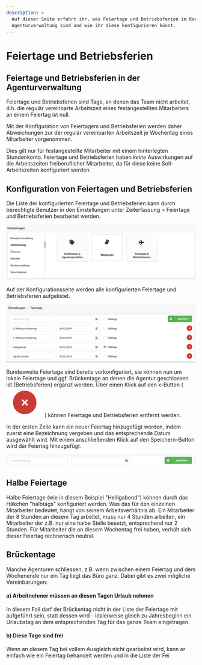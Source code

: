 ```yaml
---
description: >-
  Auf dieser Seite erfahrt ihr, was Feiertage und Betriebsferien im Kontext der
  Agenturverwaltung sind und wie ihr diese konfigurieren könnt.
---
```


# Feiertage und Betriebsferien

## Feiertage und Betriebsferien in der Agenturverwaltung

Feiertage und Betriebsferien sind Tage, an denen das Team nicht arbeitet, d.h. die regulär vereinbarte Arbeitszeit eines festangestellten Mitarbeiters an einem Feiertag ist null.

Mit der Konfiguration von Feiertagem und Betriebsferien werden daher Abweichungen zur der regulär vereinbarten Arbeitszeit je Wochentag eines Mitarbeiter vorgenommen.

Dies gilt nur für festangestellte Mitarbeiter mit einem hinterlegten Stundenkonto. Feiertage und Betriebsferien haben _keine_ Auswirkungen auf die Arbeitszeiten freiberuflicher Mitarbeiter, da für diese keine Soll-Arbeitszeiten konfiguriert werden.

## Konfiguration von Feiertagen und Betriebsferien

Die Liste der konfigurierten Feiertage und Betriebsferien kann durch berechtigte Benutzer in den Einstellungen unter Zeiterfassung &gt; Feiertage und Betriebsferien bearbeitet werden.  
 

![](../.gitbook/assets/bildschirmfoto-2019-11-25-um-09.58.14.png)

Auf der Konfigurationsseite werden alle konfigurierten Feiertage und Betriebsferien aufgelistet.   
 

![](../.gitbook/assets/bildschirmfoto-2020-01-19-um-12.45.34.png)

Bundesweite Feiertage sind bereits vorkonfiguriert, sie können nun um lokale Feiertage und ggf. Brückentage an denen die Agentur geschlossen ist \(Betriebsferien\) ergänzt werden. Über einen Klick auf den x-Button \( ![](../.gitbook/assets/bildschirmfoto-2019-11-25-um-10.23.24.png) \) können Feiertage und Betriebsferien entfernt werden. 

In der ersten Zeile kann ein neuer Feiertag hinzugefügt werden, indem zuerst eine Bezeichnung vergeben und das entsprechende Datum ausgewählt wird. Mit einem anschließenden Klick auf den Speichern-Button wird der Feiertag hinzugefügt.  

![](../.gitbook/assets/bildschirmfoto-2019-11-25-um-12.04.48.png)

## Halbe Feiertage

Halbe Feiertage \(wie in diesem Beispiel "Heiligabend"\) können durch das Häkchen "halbtags" konfiguriert werden. Was das für den einzelnen Mitarbeiter bedeutet, hängt von seinem Arbeitsverhältnis ab. Ein Mitarbeiter der 8 Stunden an diesem Tag arbeitet, muss nur 4 Stunden arbeiten, ein Mitarbeiter der z.B. nur eine halbe Stelle besetzt, entsprechend nur 2 Stunden. Für Mitarbeiter die an diesem Wochentag frei haben, verhält sich dieser Feiertag rechnerisch neutral.

## Brückentage

Manche Agenturen schliessen, z.B. wenn zwischen einem Feiertag und dem Wochenende nur ein Tag liegt das Büro ganz. Dabei gibt es zwei mögliche Vereinbarungen:

#### a\) Arbeitnehmer müssen an diesen Tagen Urlaub nehmen

In diesem Fall darf der Brückentag nicht in der Liste der Feiertage mit aufgeführt sein, statt dessen wird - idalerweise gleich zu Jahresbeginn ein Urlaubstag an dem entsprechenden Tag für das ganze Team eingetragen.

#### b\) Diese Tage sind frei

Wenn an diesem Tag bei vollem Ausgleich nicht gearbeitet wird, kann er einfach wie ein Feiertag behandelt werden und in die Liste der Fei

